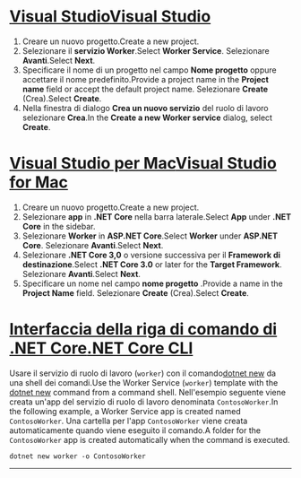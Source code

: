 # <a name="visual-studio"></a>[<span data-ttu-id="5b988-101">Visual Studio</span><span class="sxs-lookup"><span data-stu-id="5b988-101">Visual Studio</span></span>](#tab/visual-studio)

1. <span data-ttu-id="5b988-102">Creare un nuovo progetto.</span><span class="sxs-lookup"><span data-stu-id="5b988-102">Create a new project.</span></span>
1. <span data-ttu-id="5b988-103">Selezionare il **servizio Worker**.</span><span class="sxs-lookup"><span data-stu-id="5b988-103">Select **Worker Service**.</span></span> <span data-ttu-id="5b988-104">Selezionare **Avanti**.</span><span class="sxs-lookup"><span data-stu-id="5b988-104">Select **Next**.</span></span>
1. <span data-ttu-id="5b988-105">Specificare il nome di un progetto nel campo **Nome progetto** oppure accettare il nome predefinito.</span><span class="sxs-lookup"><span data-stu-id="5b988-105">Provide a project name in the **Project name** field or accept the default project name.</span></span> <span data-ttu-id="5b988-106">Selezionare **Create** (Crea).</span><span class="sxs-lookup"><span data-stu-id="5b988-106">Select **Create**.</span></span>
1. <span data-ttu-id="5b988-107">Nella finestra di dialogo **Crea un nuovo servizio** del ruolo di lavoro selezionare **Crea**.</span><span class="sxs-lookup"><span data-stu-id="5b988-107">In the **Create a new Worker service** dialog, select **Create**.</span></span>

# <a name="visual-studio-for-mac"></a>[<span data-ttu-id="5b988-108">Visual Studio per Mac</span><span class="sxs-lookup"><span data-stu-id="5b988-108">Visual Studio for Mac</span></span>](#tab/visual-studio-mac)

1. <span data-ttu-id="5b988-109">Creare un nuovo progetto.</span><span class="sxs-lookup"><span data-stu-id="5b988-109">Create a new project.</span></span>
1. <span data-ttu-id="5b988-110">Selezionare **app** in **.NET Core** nella barra laterale.</span><span class="sxs-lookup"><span data-stu-id="5b988-110">Select **App** under **.NET Core** in the sidebar.</span></span>
1. <span data-ttu-id="5b988-111">Selezionare **Worker** in **ASP.NET Core**.</span><span class="sxs-lookup"><span data-stu-id="5b988-111">Select **Worker** under **ASP.NET Core**.</span></span> <span data-ttu-id="5b988-112">Selezionare **Avanti**.</span><span class="sxs-lookup"><span data-stu-id="5b988-112">Select **Next**.</span></span>
1. <span data-ttu-id="5b988-113">Selezionare **.NET Core 3,0** o versione successiva per il **Framework di destinazione**.</span><span class="sxs-lookup"><span data-stu-id="5b988-113">Select **.NET Core 3.0** or later for the **Target Framework**.</span></span> <span data-ttu-id="5b988-114">Selezionare **Avanti**.</span><span class="sxs-lookup"><span data-stu-id="5b988-114">Select **Next**.</span></span>
1. <span data-ttu-id="5b988-115">Specificare un nome nel campo **nome progetto** .</span><span class="sxs-lookup"><span data-stu-id="5b988-115">Provide a name in the **Project Name** field.</span></span> <span data-ttu-id="5b988-116">Selezionare **Create** (Crea).</span><span class="sxs-lookup"><span data-stu-id="5b988-116">Select **Create**.</span></span>

# <a name="net-core-cli"></a>[<span data-ttu-id="5b988-117">Interfaccia della riga di comando di .NET Core</span><span class="sxs-lookup"><span data-stu-id="5b988-117">.NET Core CLI</span></span>](#tab/netcore-cli)

<span data-ttu-id="5b988-118">Usare il servizio di ruolo di lavoro (`worker`) con il comando[dotnet new](/dotnet/core/tools/dotnet-new) da una shell dei comandi.</span><span class="sxs-lookup"><span data-stu-id="5b988-118">Use the Worker Service (`worker`) template with the [dotnet new](/dotnet/core/tools/dotnet-new) command from a command shell.</span></span> <span data-ttu-id="5b988-119">Nell'esempio seguente viene creata un'app del servizio di ruolo di lavoro denominata `ContosoWorker`.</span><span class="sxs-lookup"><span data-stu-id="5b988-119">In the following example, a Worker Service app is created named `ContosoWorker`.</span></span> <span data-ttu-id="5b988-120">Una cartella per l'app `ContosoWorker` viene creata automaticamente quando viene eseguito il comando.</span><span class="sxs-lookup"><span data-stu-id="5b988-120">A folder for the `ContosoWorker` app is created automatically when the command is executed.</span></span>

```dotnetcli
dotnet new worker -o ContosoWorker
```

---
